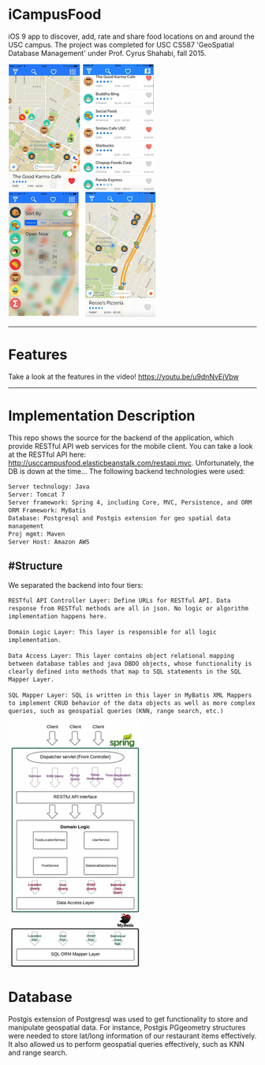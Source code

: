 iCampusFood
===========
iOS 9 app to discover, add, rate and share food locations on and around the USC campus. The project was completed for USC CS587 
'GeoSpatial Database Management' under Prof. Cyrus Shahabi, fall 2015. 

![alt text](imgs/ios_shot1.png?raw=true)      ![alt text](imgs/ios_shot2.png?raw=true)

----------------------------------------------------------------------------------------------------------------------------------

Features
========

Take a look at the features in the video! https://youtu.be/u9dnNvEjVbw

----------------------------------------------------------------------------------------------------------------------------------

Implementation Description
==========================

This repo shows the source for the backend of the application, which provide RESTful API web services for the mobile client. You can take a look at the RESTful API here: http://usccampusfood.elasticbeanstalk.com/restapi.mvc. Unfortunately, the DB is down at the time...
The following backend technologies were used:
```
Server technology: Java
Server: Tomcat 7 
Server framework: Spring 4, including Core, MVC, Persistence, and ORM
ORM Framework: MyBatis
Database: Postgresql and Postgis extension for geo spatial data management
Proj mgmt: Maven
Server Host: Amazon AWS
```

#Structure
----------------------------------------------------------------------------------------------------------------------------------

We separated the backend into four tiers: 
```
RESTful API Controller Layer: Define URLs for RESTful API. Data response from RESTful methods are all in json. No logic or algorithm implementation happens here.

Domain Logic Layer: This layer is responsible for all logic implementation.

Data Access Layer: This layer contains object relational mapping between database tables and java DBDO objects, whose functionality is  clearly defined into methods that map to SQL statements in the SQL Mapper Layer.

SQL Mapper Layer: SQL is written in this layer in MyBatis XML Mappers to implement CRUD behavior of the data objects as well as more complex queries, such as geospatial queries (KNN, range search, etc.)
```
![alt text](imgs/backend_struct.png?raw=true "Backend structure")



Database
========

Postgis extension of Postgresql was used to get functionality to store and manipulate geospatial data. For instance, Postgis PGgeometry structures were needed to store lat/long information of our restaurant items effectively. It also allowed us to perform geospatial queries effectively, such as KNN and range search.



